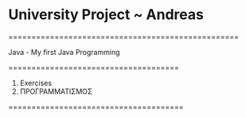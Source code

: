 # University Project ~ Andreas
==================================================

Java - My first Java Programming

=====================================

1. Exercises
2. ΠΡΟΓΡΑΜΜΑΤΙΣΜΟΣ


======================================
